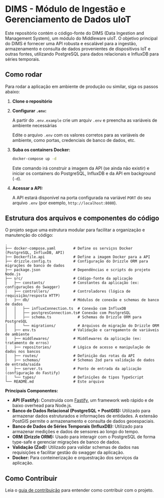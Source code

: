 # DIMS - Módulo de Ingestão e Gerenciamento de Dados uIoT

Este repositório contém o código-fonte do DIMS (Data Ingestion and Management System), um módulo do Middleware uIoT. O objetivo principal do DIMS é fornecer uma API robusta e escalável para a ingestão, armazenamento e consulta de dados provenientes de dispositivos IoT e outras fontes, utilizando PostgreSQL para dados relacionais e InfluxDB para séries temporais.

## Como rodar

Para rodar a aplicação em ambiente de produção ou similar, siga os passos abaixo:

1. **Clone o repositório**

2. **Configurar `.env`:**

   A partir do `.env.example` crie um arquiv `.env` e preencha as variáveis de ambiente necessárias

   Edite o arquivo `.env` com os valores corretos para as variáveis de ambiente, como portas, credenciais de banco de dados, etc.

3. **Suba os containers Docker:**

   ```bash
   docker-compose up -d
   ```

   Este comando irá construir a imagem da API (se ainda não existir) e iniciar os containers do PostgreSQL, InfluxDB e da API em background (`-d`).

4. **Acessar a API:**

   A API estará disponível na porta configurada na variável `PORT` do seu arquivo `.env` (por exemplo, `http://localhost:8080`).

## Estrutura dos arquivos e componentes do código

O projeto segue uma estrutura modular para facilitar a organização e manutenção do código:

```shell
.
├── docker-compose.yaml        # Define os serviços Docker (PostgreSQL, InfluxDB, API)
├── Dockerfile.api             # Define a imagem Docker para a API
├── drizzle.config.ts          # Configuração do Drizzle ORM para migrações de banco de dados
├── package.json               # Dependências e scripts do projeto Node.js
├── src/                       # Código-fonte da aplicação
│   ├── constants/             # Constantes da aplicação (ex: configurações do Swagger)
│   ├── controllers/           # Controladores (lógica de requisição/resposta HTTP)
│   ├── db/                    # Módulos de conexão e schemas de banco de dados
│   │   ├── influxConnection.ts  # Conexão com InfluxDB
│   │   ├── postgresConnection.ts# Conexão com PostgreSQL
│   │   ├── schema.ts            # Schemas do Drizzle ORM para PostgreSQL
│   │   └── migrations/          # Arquivos de migração do Drizzle ORM
│   ├── env.ts                 # Validação e carregamento de variáveis de ambiente
│   ├── middlewares/           # Middlewares da aplicação (ex: tratamento de erros)
│   ├── repositories/          # Lógica de acesso e manipulação de dados nos bancos
│   ├── routes/                # Definição das rotas da API
│   ├── schemas/               # Schemas Zod para validação de dados de entrada/saída
│   ├── server.ts              # Ponto de entrada da aplicação (configuração do Fastify)
│   └── types/                 # Definições de tipos TypeScript
└── README.md                  # Este arquivo
```

**Principais Componentes:**

* **API (Fastify):** Construída com [Fastify](https://www.fastify.io/), um framework web rápido e de baixo overhead para Node.js.
* **Banco de Dados Relacional (PostgreSQL + PostGIS):** Utilizado para armazenar dados estruturados e informações de entidades. A extensão PostGIS permite o armazenamento e consulta de dados geoespaciais.
* **Banco de Dados de Séries Temporais (InfluxDB):** Utilizado para armazenar medições e dados de sensores ao longo do tempo.
* **ORM (Drizzle ORM):** Usado para interagir com o PostgreSQL de forma type-safe e gerenciar migrações de banco de dados.
* **Validação (Zod):** Utilizado para validar schemas de dados nas requisições e facilitar gestão do swagger da aplicação.
* **Docker:** Para conteinerização e orquestração dos serviços da aplicação.

## Como Contribuir

Leia o [guia de contribuição](./CONTRIBUTING.md) para entender como contribuir com o projeto.
